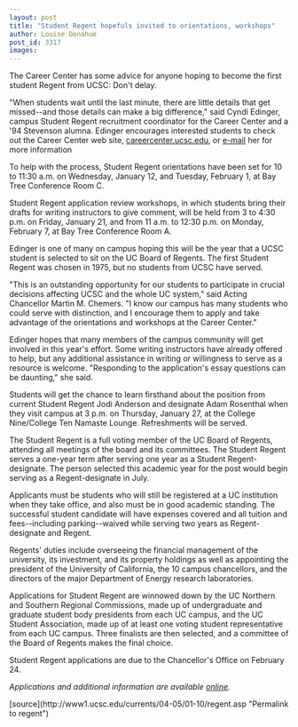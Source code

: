 ```yaml
---
layout: post
title: "Student Regent hopefuls invited to orientations, workshops"
author: Louise Donahue
post_id: 3317
images:
---
```


<a name="content" id="content"></a>
<p>
  The Career Center has some advice for anyone hoping to become the first student Regent from UCSC: Don't delay.
</p>
<p>
  "When students wait until the last minute, there are little details that get missed--and those details can make a big difference," said Cyndi Edinger, campus Student Regent recruitment coordinator for the Career Center and a '94 Stevenson alumna. Edinger encourages interested students to check out the Career Center web site, <a href="http://careercenter.ucsc.edu">careercenter.ucsc.edu</a>, or <a href="mailto:cyndi@ucsc.edu">e-mail</a> her for more information<br>
</p>
<p>
  To help with the process, Student Regent orientations have been set for 10 to 11:30 a.m. on Wednesday, January 12, and Tuesday, February 1, at Bay Tree Conference Room C.
</p>
<p>
  Student Regent application review workshops, in which students bring their drafts for writing instructors to give comment, will be held from 3 to 4:30 p.m. on Friday, January 21, and from 11 a.m. to 12:30 p.m. on Monday, February 7, at Bay Tree Conference Room A.
</p>
<p>
  Edinger is one of many on campus hoping this will be the year that a UCSC student is selected to sit on the UC Board of Regents. The first Student Regent was chosen in 1975, but no students from UCSC have served.
</p>
<p>
  "This is an outstanding opportunity for our students to participate in crucial decisions affecting UCSC and the whole UC system," said Acting Chancellor Martin M. Chemers. "I know our campus has many students who could serve with distinction, and I encourage them to apply and take advantage of the orientations and workshops at the Career Center."
</p>
<p>
  Edinger hopes that many members of the campus community will get involved in this year's effort. Some writing instructors have already offered to help, but any additional assistance in writing or willingness to serve as a resource is welcome. "Responding to the application's essay questions can be daunting," she said.
</p>
<p>
  Students will get the chance to learn firsthand about the position from current Student Regent Jodi Anderson and designate Adam Rosenthal when they visit campus at 3 p.m. on Thursday, January 27, at the College Nine/College Ten Namaste Lounge. Refreshments will be served.
</p>
<p>
  The Student Regent is a full voting member of the UC Board of Regents, attending all meetings of the board and its committees. The Student Regent serves a one-year term after serving one year as a Student Regent-designate. The person selected this academic year for the post would begin serving as a Regent-designate in July.
</p>
<p>
  Applicants must be students who will still be registered at a UC institution when they take office, and also must be in good academic standing. The successful student candidate will have expenses covered and all tuition and fees--including parking--waived while serving two years as Regent-designate and Regent.
</p>
<p>
  Regents' duties include overseeing the financial management of the university, its investment, and its property holdings as well as appointing the president of the University of California, the 10 campus chancellors, and the directors of the major Department of Energy research laboratories.
</p>
<p>
  Applications for Student Regent are winnowed down by the UC Northern and Southern Regional Commissions, made up of undergraduate and graduate student body presidents from each UC campus, and the UC Student Association, made up of at least one voting student representative from each UC campus. Three finalists are then selected, and a committee of the Board of Regents makes the final choice.
</p>
<p>
  Student Regent applications are due to the Chancellor's Office on February 24.
</p>
<p>
  <i>Applications and additional information are available <a href="http://www2.ucsc.edu/careers/jobs/regent.html">online</a>.</i>
</p>
[source](http://www1.ucsc.edu/currents/04-05/01-10/regent.asp "Permalink to regent")

